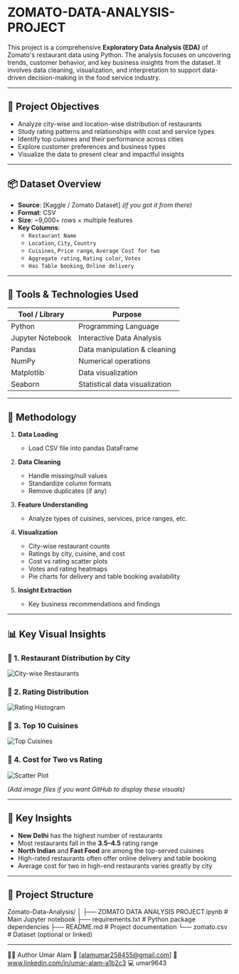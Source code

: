 # ZOMATO-DATA-ANALYSIS-PROJECT

This project is a comprehensive **Exploratory Data Analysis (EDA)** of Zomato's restaurant data using Python. The analysis focuses on uncovering trends, customer behavior, and key business insights from the dataset. It involves data cleaning, visualization, and interpretation to support data-driven decision-making in the food service industry.

---

## 🎯 Project Objectives

- Analyze city-wise and location-wise distribution of restaurants
- Study rating patterns and relationships with cost and service types
- Identify top cuisines and their performance across cities
- Explore customer preferences and business types
- Visualize the data to present clear and impactful insights

---

## 📦 Dataset Overview

- **Source**: [Kaggle / Zomato Dataset] *(if you got it from there)*
- **Format**: CSV
- **Size**: ~9,000+ rows × multiple features
- **Key Columns**:
  - `Restaurant Name`
  - `Location`, `City`, `Country`
  - `Cuisines`, `Price range`, `Average Cost for two`
  - `Aggregate rating`, `Rating color`, `Votes`
  - `Has Table booking`, `Online delivery`

---

## 🧰 Tools & Technologies Used

| Tool / Library     | Purpose                         |
|--------------------|----------------------------------|
| Python             | Programming Language            |
| Jupyter Notebook   | Interactive Data Analysis       |
| Pandas             | Data manipulation & cleaning    |
| NumPy              | Numerical operations            |
| Matplotlib         | Data visualization              |
| Seaborn            | Statistical data visualization  |

---

## 🧪 Methodology

1. **Data Loading**
   - Load CSV file into pandas DataFrame

2. **Data Cleaning**
   - Handle missing/null values
   - Standardize column formats
   - Remove duplicates (if any)

3. **Feature Understanding**
   - Analyze types of cuisines, services, price ranges, etc.

4. **Visualization**
   - City-wise restaurant counts
   - Ratings by city, cuisine, and cost
   - Cost vs rating scatter plots
   - Votes and rating heatmaps
   - Pie charts for delivery and table booking availability

5. **Insight Extraction**
   - Key business recommendations and findings

---

## 📊 Key Visual Insights

### 🔹 1. Restaurant Distribution by City
![City-wise Restaurants](#)

### 🔹 2. Rating Distribution
![Rating Histogram](#)

### 🔹 3. Top 10 Cuisines
![Top Cuisines](#)

### 🔹 4. Cost for Two vs Rating
![Scatter Plot](#)

*(Add image files if you want GitHub to display these visuals)*

---

## 🧠 Key Insights

- **New Delhi** has the highest number of restaurants
- Most restaurants fall in the **3.5–4.5** rating range
- **North Indian** and **Fast Food** are among the top-served cuisines
- High-rated restaurants often offer online delivery and table booking
- Average cost for two in high-end restaurants varies greatly by city

---

## 📁 Project Structure

Zomato-Data-Analysis/
│
├── ZOMATO DATA ANALYSIS PROJECT.ipynb # Main Jupyter notebook
├── requirements.txt # Python package dependencies
├── README.md # Project documentation
└── zomato.csv # Dataset (optional or linked)


---


👨‍💻 Author
Umar Alam
📧 [alamumar258455@gmail.com]
🔗 www.linkedin.com/in/umar-alam-a1b2c3
💻 umar9643



